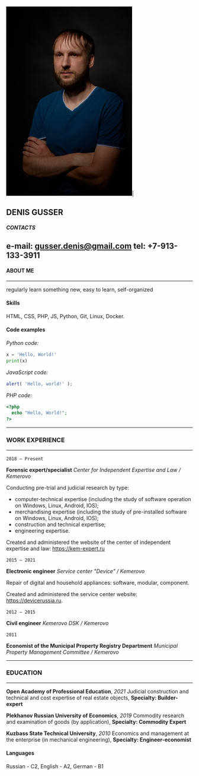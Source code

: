 ![Photo](./assets/img/cv-photo.jpg)|

## DENIS GUSSER

##### CONTACTS

e-mail: gusser.denis@gmail.com
tel: +7-913-133-3911
---

#### ABOUT ME

---
regularly learn something new, easy to learn, self-organized

#### Skills

HTML, CSS, PHP, JS, Python, Git, Linux, Docker.

#### Сode examples

*Python code:*

```python
x = 'Hello, World!'
print(x)
```

*JavaScript code:*

```javascript
alert( 'Hello, world!' );
```

*PHP code:*

```php
<?php
  echo "Hello, World!";
?>
```

---

### WORK EXPERIENCE

---
    2018 — Present
**Forensic expert/specialist**
*Center for Independent Expertise and Law / Kemerovo*

Conducting pre-trial and judicial research by type:

- computer-technical expertise (including the study of software operation on Windows, Linux, Android, IOS);
- merchandising expertise (including the study of pre-installed software on Windows, Linux, Android, IOS);
- construction and technical expertise;
- engineering expertise.

Created and administered the website of the center of independent expertise and law: <https://kem-expert.ru>

    2015 — 2021
**Electronic engineer**
*Service center "Device" / Kemerovo*

Repair of digital and household appliances: software, modular, component.

Created and administered the service center website: <https://devicerussia.ru>.

    2012 — 2015
**Сivil engineer**
*Kemerovo DSK / Kemerovo*

    2011
**Economist of the Municipal Property Registry Department**
*Municipal Property Management Committee / Kemerovo*

---

### EDUCATION

---
**Open Academy of Professional Education**, *2021*
Judicial construction and technical and cost expertise of real estate objects,
**Specialty: Builder-expert**

**Plekhanov Russian University of Economics**, *2019*
Commodity research and examination of goods (by application),
**Specialty: Commodity Expert**

**Kuzbass State Technical University**, *2010*
Economics and management at the enterprise (in mechanical engineering),
**Specialty: Engineer-economist**

#### Languages

Russian - C2, English - A2, German - B1

